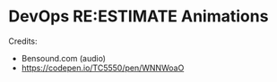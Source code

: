 # DevOps RE:ESTIMATE Animations

Credits: 
- Bensound.com (audio)
- https://codepen.io/TC5550/pen/WNNWoaO 